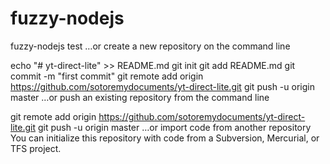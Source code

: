 # fuzzy-nodejs
fuzzy-nodejs test
…or create a new repository on the command line

echo "# yt-direct-lite" >> README.md
git init
git add README.md
git commit -m "first commit"
git remote add origin https://github.com/sotoremydocuments/yt-direct-lite.git
git push -u origin master
…or push an existing repository from the command line

git remote add origin https://github.com/sotoremydocuments/yt-direct-lite.git
git push -u origin master
…or import code from another repository
You can initialize this repository with code from a Subversion, Mercurial, or TFS project.
